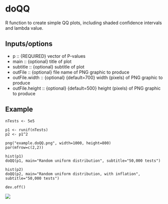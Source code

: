 doQQ
====

R function to create simple QQ plots, including shaded confidence intervals and lambda value.

## Inputs/options
* p              ::  {REQUIRED} vector of P-values
* main           ::  {optional} title of plot
* subtitle       ::  {optional} subtitle of plot
* outFile        ::  {optional} file name of PNG graphic to produce
* outFile.width  ::  {optional} {default=700} width (pixels) of PNG graphic to produce
* outFile.height ::  {optional} {default=500} height (pixels) of PNG graphic to produce

## Example
```
nTests <- 5e5

p1 <- runif(nTests)
p2 <- p1^2

png("example.doQQ.png", width=1000, height=800)
par(mfrow=c(2,2))

hist(p1)
doQQ(p1, main="Random uniform distribution", subtitle="50,000 tests")

hist(p2)
doQQ(p2, main="Random uniform distribution, with inflation", subtitle="50,000 tests")

dev.off()
```
![](http://s29.postimg.org/xktgfsr4n/example_do_QQ.png)
